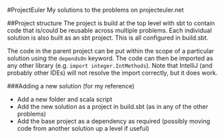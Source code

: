 
#ProjectEuler
My solutions to the problems on projecteuler.net

##Project structure
The project is build at the top level with sbt to contain code that is/could be reusable across multiple problems. 
Each individual solution is also built as an sbt project.
This is all configured in build.sbt.

The code in the parent project can be put within the scope of a particular solution using the ```dependsOn``` keyword.
The code can then be imported as any other library (e.g. ```import integer.IntMethods```).
Note that IntelliJ (and probably other IDEs) will not resolve the import correctly, but it does work.

###Adding a new solution (for my reference)
* Add a new folder and scala script
* Add the new solution as a project in build.sbt (as in any of the other problems)
* Add the base project as a dependency as required (possibly moving code from another solution up a level if useful)